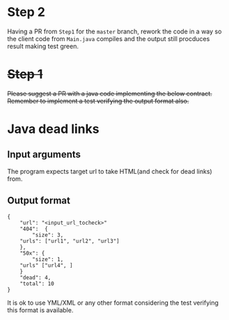 # Step 2
Having a PR from `Step1` for the `master` branch, rework the code in a way so the client code from `Main.java` compiles and the output still procduces result making test green.

# ~~Step 1~~
~~Please suggest a PR with a java code implementing the below contract. Remember to implement a test verifying the output format also.~~

# Java dead links

## Input arguments
The program expects target url to take HTML(and check for dead links) from.

## Output format

```
{
    "url": "<input_url_tocheck>"
    "404":  {
        "size": 3,
	"urls": ["url1", "url2", "url3"]
    },
    "50x": {
        "size": 1,
	"urls" ["url4", ]
    }
    "dead": 4,
    "total": 10
}
```

It is ok to use YML/XML or any other format considering the test verifying this format is available.
